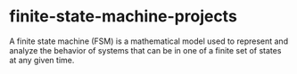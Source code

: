 # finite-state-machine-projects
A finite state machine (FSM) is a mathematical model used to represent and analyze the behavior of systems that can be in one of a finite set of states at any given time. 
